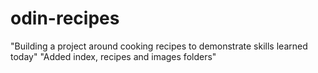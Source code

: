 # odin-recipes
"Building a project around cooking recipes to demonstrate skills learned today"
"Added index, recipes and images folders"